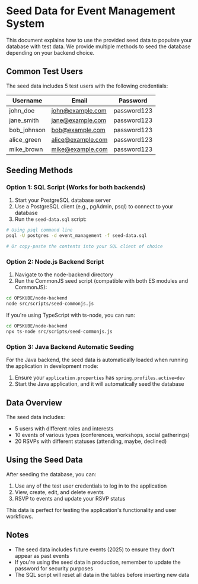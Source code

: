 # Seed Data for Event Management System

This document explains how to use the provided seed data to populate your database with test data. We provide multiple methods to seed the database depending on your backend choice.

## Common Test Users

The seed data includes 5 test users with the following credentials:

| Username | Email | Password |
|----------|-------|----------|
| john_doe | john@example.com | password123 |
| jane_smith | jane@example.com | password123 |
| bob_johnson | bob@example.com | password123 |
| alice_green | alice@example.com | password123 |
| mike_brown | mike@example.com | password123 |

## Seeding Methods

### Option 1: SQL Script (Works for both backends)

1. Start your PostgreSQL database server
2. Use a PostgreSQL client (e.g., pgAdmin, psql) to connect to your database
3. Run the `seed-data.sql` script:

```bash
# Using psql command line
psql -U postgres -d event_management -f seed-data.sql

# Or copy-paste the contents into your SQL client of choice
```

### Option 2: Node.js Backend Script

1. Navigate to the node-backend directory
2. Run the CommonJS seed script (compatible with both ES modules and CommonJS):

```bash
cd OPSKUBE/node-backend
node src/scripts/seed-commonjs.js
```

If you're using TypeScript with ts-node, you can run:
```bash
cd OPSKUBE/node-backend
npx ts-node src/scripts/seed-commonjs.js
```

### Option 3: Java Backend Automatic Seeding

For the Java backend, the seed data is automatically loaded when running the application in development mode:

1. Ensure your `application.properties` has `spring.profiles.active=dev`
2. Start the Java application, and it will automatically seed the database

## Data Overview

The seed data includes:

- 5 users with different roles and interests
- 10 events of various types (conferences, workshops, social gatherings)
- 20 RSVPs with different statuses (attending, maybe, declined)

## Using the Seed Data

After seeding the database, you can:

1. Use any of the test user credentials to log in to the application
2. View, create, edit, and delete events
3. RSVP to events and update your RSVP status

This data is perfect for testing the application's functionality and user workflows.

## Notes

- The seed data includes future events (2025) to ensure they don't appear as past events
- If you're using the seed data in production, remember to update the password for security purposes
- The SQL script will reset all data in the tables before inserting new data